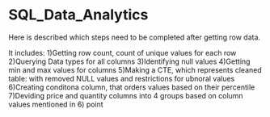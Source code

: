 # SQL_Data_Analytics

Here is described which steps need to be completed after getting row data.

It includes:
1)Getting row count, count of unique values for each row
2)Querying Data types for all columns
3)Identifying null values 
4)Getting min and max values for columns
5)Making a CTE, which represents cleaned table: with removed NULL values and  restrictions for ubnoral values
6)Creating conditona column, that orders values based on their percentile
7)Deviding price and quantity columns into 4 groups based on column values mentioned in 6) point
